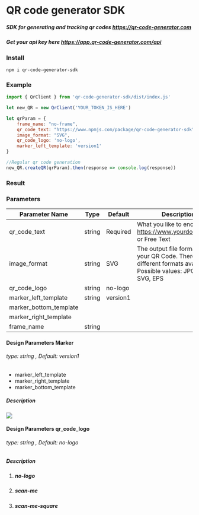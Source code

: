 # QR code generator SDK
##### SDK for generating and tracking qr codes https://qr-code-generator.com
##### Get your api key here https://app.qr-code-generator.com/api 

### Install
```
npm i qr-code-generator-sdk
```





### Example
```javascript
import { QrClient } from 'qr-code-generator-sdk/dist/index.js'

let new_QR = new QrClient('YOUR_TOKEN_IS_HERE')

let qrParam = {
    frame_name: "no-frame",
    qr_code_text: "https://www.npmjs.com/package/qr-code-generator-sdk",
    image_format: "SVG",
    qr_code_logo: 'no-logo',
    marker_left_template: 'version1'
}

//Regular qr code generation
new_QR.createQR(qrParam).then(response => console.log(response))

```
### Result

### Parameters 
| Parameter Name  |  Type | Default  |  Description |
| ------------ | ------------ | ------------ | ------------ |
| qr_code_text  | string  | Required  | What you like to encode e.g. https://www.yourdomain.com or Free Text   |
|  image_format |  string | SVG  | The output file format for your QR Code. There are different formats available. Possible values: JPG, PNG, SVG, EPS  |
|  qr_code_logo | string  | no-logo  |   |
|  marker_left_template | string  | version1
| marker_bottom_template |    
| marker_right_template   | 
| frame_name  |  string |   |   |

#### Design Parameters Marker
###### type: string , Default: version1

- marker_left_template
- marker_right_template
- marker_bottom_template

##### Description
![](https://i.ibb.co/bbYQKBy/version-Pic.png)

#### Design Parameters qr_code_logo
###### type: string , Default:  no-logo
##### Description
1. ##### no-logo
2. #####  scan-me
3. ##### scan-me-square
